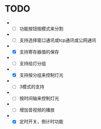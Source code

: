 # TODO
* - [ ] 功能按钮按模式来分割
* - [ ] 支持选择窗口通讯或tcp通讯或公网通讯
* - [x] 支持寄存器值的保存
* - [ ] 支持给灯分组
* - [x] 支持按分组来控制灯光
* - [ ] 3模式的支持
* - [ ] 按时间轴来控制灯光
* - [ ] 增加音视频的播放
* - [x] 定时开关，倒计时功能